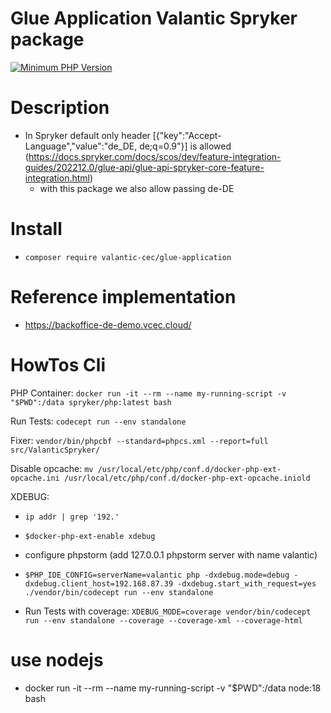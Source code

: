 # Glue Application Valantic Spryker package

[![Minimum PHP Version](https://img.shields.io/badge/php-%3E%3D%208.1-8892BF.svg)](https://php.net/)

# Description
 - In Spryker default only header [{"key":"Accept-Language","value":"de_DE, de;q=0.9"}] is allowed  (https://docs.spryker.com/docs/scos/dev/feature-integration-guides/202212.0/glue-api/glue-api-spryker-core-feature-integration.html)
   - with this package we also allow passing de-DE

# Install
- `composer require valantic-cec/glue-application`

# Reference implementation
- https://backoffice-de-demo.vcec.cloud/

# HowTos Cli

PHP Container: `docker run -it --rm --name my-running-script -v "$PWD":/data spryker/php:latest bash`

Run Tests: `codecept run --env standalone`

Fixer: `vendor/bin/phpcbf --standard=phpcs.xml --report=full src/ValanticSpryker/`

Disable opcache: `mv /usr/local/etc/php/conf.d/docker-php-ext-opcache.ini /usr/local/etc/php/conf.d/docker-php-ext-opcache.iniold`

XDEBUG:
- `ip addr | grep '192.'`
- `$docker-php-ext-enable xdebug`
- configure phpstorm (add 127.0.0.1 phpstorm server with name valantic)
- `$PHP_IDE_CONFIG=serverName=valantic php -dxdebug.mode=debug -dxdebug.client_host=192.168.87.39 -dxdebug.start_with_request=yes ./vendor/bin/codecept run --env standalone`

- Run Tests with coverage: `XDEBUG_MODE=coverage vendor/bin/codecept run --env standalone --coverage --coverage-xml --coverage-html`

# use nodejs
 - docker run -it --rm --name my-running-script -v "$PWD":/data node:18 bash
